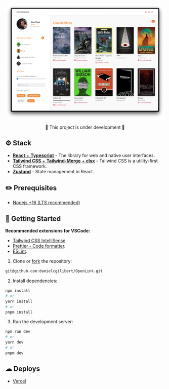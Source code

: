 <div align="center">

<img src="public/project.png" alt="Screenshot" />

🚧 This project is under development 🚧

</div>

## ⚙️ Stack

- [**React** + **Typescript**](https://react.dev/) - The library for web and native user interfaces.
- [**Tailwind CSS** + **Tailwind-Merge** + **clsx**](https://tailwindcss.com/) - Tailwind CSS is a utility-first CSS framework.
- [**Zustand**](https://zustand-demo.pmnd.rs/) - State management in React.

## ✏️ Prerequisites

- [Nodejs +16 (LTS recommended)](https://nodejs.org/en/)

## 🚀 Getting Started

**Recommended extensions for VSCode:**

- [Tailwind CSS IntelliSense](https://marketplace.visualstudio.com/items?itemName=bradlc.vscode-tailwindcss).
- [Prettier - Code formatter](https://marketplace.visualstudio.com/items?itemName=esbenp.prettier-vscode).
- [ESLint](https://marketplace.visualstudio.com/items?itemName=dbaeumer.vscode-eslint).

1. Clone or [fork](https://github.com/danielcgilibert/OpenLink/fork) the repository:

```bash
git@github.com:danielcgilibert/OpenLink.git
```

2. Install dependencies:

```bash
npm install
# or
yarn install
# or
pnpm install
```

3. Run the development server:

```bash
npm run dev
# or
yarn dev
# or
pnpm dev
```

## ☁ Deploys

- [Vercel](https://vercel.com/)

